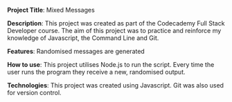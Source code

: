 **Project Title**: Mixed Messages  

**Description**: This project was created as part of the Codecademy Full Stack Developer course. The aim of this project was to practice and reinforce my knowledge of Javascript, the Command Line and Git.  

**Features**: Randomised messages are generated  

**How to use**: This project utilises Node.js to run the script. Every time the user runs the program they receive a new, randomised output.  

**Technologies**: This project was created using Javascript. Git was also used for version control.
